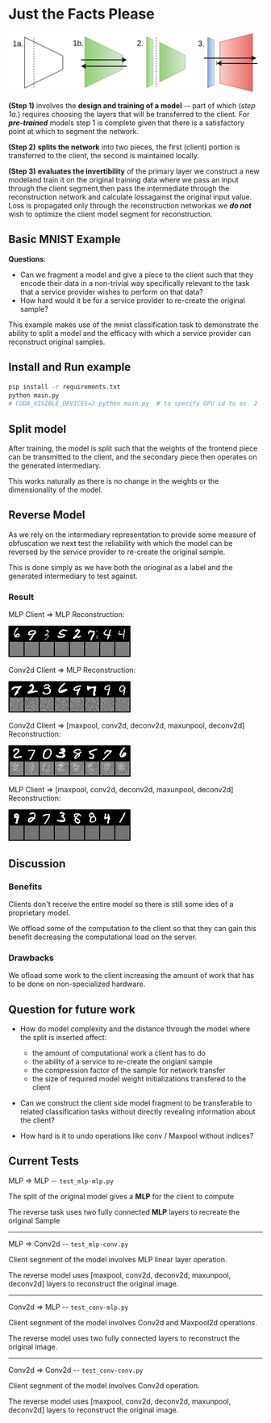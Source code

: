 # Just the Facts Please

![Framework](https://raw.githubusercontent.com/jmwample/diff-nn/mnist/img/diffnn_framework.png)

**(Step 1)** involves the __design and training of a model__ -- part of which
(*step 1a.*) requires choosing the layers that will be transferred to the client. For
***pre-trained*** models step 1 is complete given that there is a satisfactory
point at which to segment the network.

**(Step 2)** __splits the network__ into two pieces, the first (client) portion
is transferred to the client, the second is maintained locally.


**(Step 3)** __evaluates the invertibility__ of the primary layer we construct
a new modeland train it on the original training data where we pass an input through
the client segment,then pass the intermediate through the reconstruction network and
calculate lossagainst the original input value. Loss is propagated only through the
reconstruction networkas we ***do not*** wish to optimize the client model segment
for reconstruction.

## Basic MNIST Example

**Questions**:

* Can we fragment a model and give a piece to the client such that they encode their data in
a non-trivial way specifically relevant to the task that a service provider wishes to perform on that
data?
* How hard would it be for a service provider to re-create the original sample?  

This example makes use of the mnist classification task to demonstrate the ability to split a model
and the efficacy with which a service provider can reconstruct original samples.

## Install and Run example

```bash
pip install -r requirements.txt
python main.py
# CUDA_VISIBLE_DEVICES=2 python main.py  # to specify GPU id to ex. 2
```

## Split model

After training, the model is split such that the weights of the frontend piece can be transmitted to
the client, and the secondary piece then operates on the generated intermediary.

This works naturally as there is no change in the weights or the dimensionality of the model.

## Reverse Model

As we rely on the intermediary representation to provide some measure of obfuscation we next test
the reliability with which the model can be reversed by the service provider to re-create the original
sample.

This is done simply as we have both the orioginal as a label and the generated intermediary to test against.

### Result

MLP Client => MLP Reconstruction:

![](https://raw.githubusercontent.com/jmwample/diff-nn/mnist/img/reconstruction_10_ll.png)

Conv2d Client => MLP Reconstruction:

![](https://raw.githubusercontent.com/jmwample/diff-nn/mnist/img/reconstruction_10_cl.png)

Conv2d Client => [maxpool, conv2d, deconv2d, maxunpool, deconv2d] Reconstruction:

![](https://raw.githubusercontent.com/jmwample/diff-nn/mnist/img/reconstruction_10_cc.png)

MLP Client => [maxpool, conv2d, deconv2d, maxunpool, deconv2d] Reconstruction:

![](https://raw.githubusercontent.com/jmwample/diff-nn/mnist/img/reconstruction_10_lc.png)

## Discussion

### Benefits

Clients don't receive the entire model so there is still some ides of a proprietary model.

We offload some of the computation to the client so that they can gain this benefit decreasing
the computational load on the server.

### Drawbacks

We ofload some work to the client increasing the amount of work that has to be done on
non-specialized hardware.

## Question for future work

* How do model complexity and the distance through the model where the split is inserted affect:
    - the amount of computational work a client has to do
    - the ability of a service to re-create the origianl sample
    - the compression factor of the sample for network transfer
    - the size of required model weight initializations transfered to the client

* Can we construct the client side model fragment to be transferable to related classification tasks
without directly revealing information about the client?

* How hard is it to undo operations like conv / Maxpool without indices?

## Current Tests

MLP => MLP -- `test_mlp-mlp.py`

The split of the original model gives a **MLP** for the client to compute

The reverse task uses two fully connected **MLP** layers to recreate the original Sample

---

MLP => Conv2d -- `test_mlp-conv.py`

Client segnment of the model involves MLP linear layer operation.

The reverse model uses [maxpool, conv2d, deconv2d, maxunpool, deconv2d] layers to reconstruct the original image.

---

Conv2d => MLP -- `test_conv-mlp.py`

Client segnment of the model involves Conv2d and Maxpool2d operations.

The reverse model uses two fully connected layers to reconstruct the original image.

---

Conv2d => Conv2d -- `test_conv-conv.py`

Client segnment of the model involves Conv2d operation.

The reverse model uses [maxpool, conv2d, deconv2d, maxunpool, deconv2d] layers to reconstruct the original image.
